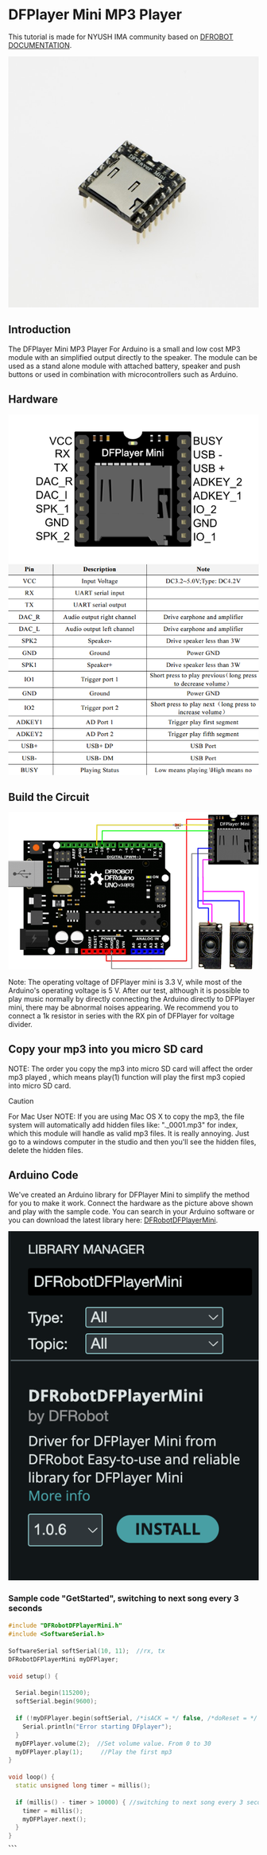 # DFPlayer Mini MP3 Player
This tutorial is made for NYUSH IMA community based on [DFROBOT DOCUMENTATION](https://wiki.dfrobot.com/DFPlayer_Mini_SKU_DFR0299).

![mp3player](./images/mp3-player.jpg)

## Introduction
The DFPlayer Mini MP3 Player For Arduino is a small and low cost MP3 module with an simplified output directly to the speaker. The module can be used as a stand alone module with attached battery, speaker and push buttons or used in combination with microcontrollers such as Arduino.

## Hardware
![pinspic](./images/pinpic.png)
![pinsinfo](./images/pininfo.png)

## Build the Circuit 
![circuit](./images/speakerpic.png)


Note: The operating voltage of DFPlayer mini is 3.3 V, while most of the Arduino's operating voltage is 5 V. After our test, although it is possible to play music normally by directly connecting the Arduino directly to DFPlayer mini, there may be abnormal noises appearing. We recommend you to connect a 1k resistor in series with the RX pin of DFPlayer for voltage divider.


## Copy your mp3 into you micro SD card

NOTE: The order you copy the mp3 into micro SD card will affect the order mp3 played , which means play(1) function will play the first mp3 copied into micro SD card.

> [!CAUTION]
> For Mac User
> NOTE: If you are using Mac OS X to copy the mp3, the file system will automatically add hidden files like: "._0001.mp3" for index, which this module will handle as valid mp3 files. It is really annoying. Just go to a windows computer in the studio and then you'll see the hidden files, delete the hidden files. 

## Arduino Code
We've created an Arduino library for DFPlayer Mini to simplify the method for you to make it work. Connect the hardware as the picture above shown and play with the sample code. You can search in your Arduino software or you can download the latest library here: [DFRobotDFPlayerMini](https://github.com/DFRobot/DFRobotDFPlayerMini/tree/master).

![lib](./images/mp3lib.png)

### Sample code "GetStarted", switching to next song every 3 seconds
```C++
#include "DFRobotDFPlayerMini.h"
#include <SoftwareSerial.h>

SoftwareSerial softSerial(10, 11);  //rx, tx
DFRobotDFPlayerMini myDFPlayer;

void setup() {

  Serial.begin(115200);
  softSerial.begin(9600);

  if (!myDFPlayer.begin(softSerial, /*isACK = */ false, /*doReset = */ false)) {  //Use serial to communicate with mp3.
    Serial.println("Error starting DFplayer");
  }
  myDFPlayer.volume(2);  //Set volume value. From 0 to 30
  myDFPlayer.play(1);     //Play the first mp3
}

void loop() {
  static unsigned long timer = millis();

  if (millis() - timer > 10000) { //switching to next song every 3 seconds
    timer = millis();
    myDFPlayer.next();
  }
}
、、、

